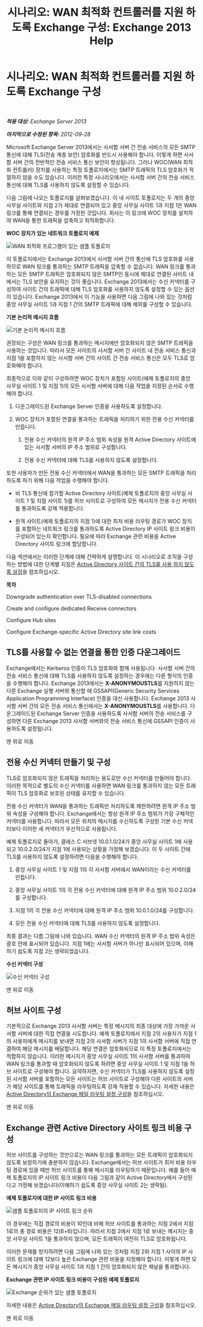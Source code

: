 ﻿---
title: '시나리오: WAN 최적화 컨트롤러를 지원 하도록 Exchange 구성: Exchange 2013 Help'
TOCTitle: '시나리오: WAN 최적화 컨트롤러를 지원 하도록 Exchange 구성'
ms:assetid: 1f407698-0b71-45a3-867a-640ccf7351da
ms:mtpsurl: https://technet.microsoft.com/ko-kr/library/Ee633456(v=EXCHG.150)
ms:contentKeyID: 52058060
ms.date: 05/22/2018
mtps_version: v=EXCHG.150
ms.translationtype: MT
---

# 시나리오: WAN 최적화 컨트롤러를 지원 하도록 Exchange 구성

 

_**적용 대상:** Exchange Server 2013_

_**마지막으로 수정된 항목:** 2012-09-28_

Microsoft Exchange Server 2013에서는 사서함 서버 간 전송 서비스의 모든 SMTP 통신에 대해 TLS(전송 계층 보안) 암호화를 반드시 사용해야 합니다. 이렇게 하면 사서함 서버 간의 전반적인 전송 서비스 통신 보안이 향상됩니다. 그러나 WOC(WAN 최적화 컨트롤러) 장치를 사용하는 특정 토폴로지에서는 SMTP 트래픽의 TLS 암호화가 적절하지 않을 수도 있습니다. 이러한 특정 시나리오에서는 사서함 서버 간의 전송 서비스 통신에 대해 TLS를 사용하지 않도록 설정할 수 있습니다.

다음 그림에 나오는 토폴로지를 살펴보겠습니다. 이 네 사이트 토폴로지는 두 개의 중앙 사무실 사이트와 지점 2가 제대로 연결되어 있고 중앙 사무실 사이트 1과 지점 1은 WAN 링크를 통해 연결되는 경우를 가정한 것입니다. 회사는 이 링크에 WOC 장치를 설치하여 WAN을 통한 트래픽을 압축하고 최적화합니다.

**WOC 장치가 있는 네트워크 토폴로지 예제**

![WAN 최적화 프로그램이 있는 샘플 토폴로지](images/Ee633456.52876869-52f1-4c0f-85b2-7a850643e8a1(EXCHG.150).gif "WAN 최적화 프로그램이 있는 샘플 토폴로지")

이 토폴로지에서는 Exchange 2013에서 사서함 서버 간의 통신에 TLS 암호화를 사용하므로 WAN 링크를 통과하는 SMTP 트래픽을 압축할 수 없습니다. WAN 링크를 통과하는 모든 SMTP 트래픽은 암호화되지 않은 SMTP인 동시에 제대로 연결된 사이트 내에서는 TLS 보안을 유지하는 것이 좋습니다. Exchange 2013에서는 수신 커넥터를 구성하여 사이트 간의 트래픽에 대해 TLS 암호화를 사용하지 않도록 설정할 수 있는 옵션이 있습니다. Exchange 2013에서 이 기능을 사용하면 다음 그림에 나와 있는 것처럼 중앙 사무실 사이트 1과 지점 1 간의 SMTP 트래픽에 대해 예외를 구성할 수 있습니다.

**기본 논리적 메시지 흐름**

![기본 논리적 메시지 흐름](images/Ee633456.e0fe62fa-1bad-4d43-9eaf-205a9b8d07e1(EXCHG.150).gif "기본 논리적 메시지 흐름")

권장되는 구성은 WAN 링크를 통과하는 메시지에만 암호화되지 않은 SMTP 트래픽을 사용하는 것입니다. 따라서 모든 사이트의 사서함 서버 간 사이트 내 전송 서비스 통신과 지점 1을 포함하지 않는 사서함 서버 간의 사이트 간 전송 서비스 통신은 모두 TLS로 암호화해야 합니다.

최종적으로 이와 같이 구성하려면 WOC 장치가 포함된 사이트(예제 토폴로지의 중앙 사무실 사이트 1 및 지점 1)의 모든 사서함 서버에 대해 다음 작업을 지정된 순서로 수행해야 합니다.

1.  다운그레이드된 Exchange Server 인증을 사용하도록 설정합니다.

2.  WOC 장치가 포함된 연결을 통과하는 트래픽을 처리하기 위한 전용 수신 커넥터를 만듭니다.
    
    1.  전용 수신 커넥터의 원격 IP 주소 범위 속성을 원격 Active Directory 사이트에 있는 사서함 서버의 IP 주소 범위로 구성합니다.
    
    2.  전용 수신 커넥터에 대해 TLS를 사용하지 않도록 설정합니다.

또한 사용자가 만든 전용 수신 커넥터에서 WAN을 통과하는 모든 SMTP 트래픽을 처리하도록 하기 위해 다음 작업을 수행해야 합니다.

  - 비 TLS 통신에 참가할 Active Directory 사이트(예제 토폴로지의 중앙 사무실 사이트 1 및 지점 사이트 1)를 허브 사이트로 구성하여 모든 메시지가 전용 수신 커넥터를 통과하도록 강제 적용합니다.

  - 원격 사이트(예제 토폴로지의 지점 1)에 대한 최저 비용 라우팅 경로가 WOC 장치를 포함하는 네트워크 링크를 통과하도록 Active Directory IP 사이트 링크 비용이 구성되어 있는지 확인합니다. 필요에 따라 Exchange 관련 비용을 Active Directory 사이트 링크에 할당합니다.

다음 섹션에서는 이러한 단계에 대해 간략하게 설명합니다. 이 시나리오로 조직을 구성하는 방법에 대한 단계별 지침은 [Active Directory 사이트 간의 TLS를 사용 하지 않도록 설정](disable-tls-between-active-directory-sites-exchange-2013-help.md)을 참조하십시오.

**목차**

Downgrade authentication over TLS-disabled connections

Create and configure dedicated Receive connectors

Configure Hub sites

Configure Exchange-specific Active Directory site link costs

## TLS를 사용할 수 없는 연결을 통한 인증 다운그레이드

Exchange에서는 Kerberos 인증이 TLS 암호화와 함께 사용됩니다. 사서함 서버 간의 전송 서비스 통신에 대해 TLS를 사용하지 않도록 설정하는 경우에는 다른 형식의 인증을 수행해야 합니다. Exchange 2013에서는 **X-ANONYMOUSTLS**를 지원하지 않는 다른 Exchange 실행 서버와 통신할 때 GSSAPI(Generic Security Services Application Programming Interface) 인증을 대신 사용합니다. Exchange 2013 사서함 서버 간의 모든 전송 서비스 통신에서는 **X-ANONYMOUSTLS**를 사용합니다. 다운그레이드된 Exchange Server 인증을 사용하도록 사서함 서버의 전송 서비스를 구성하면 다른 Exchange 2013 사서함 서버와의 전송 서비스 통신에 GSSAPI 인증이 사용하도록 설정됩니다.

맨 위로 이동

## 전용 수신 커넥터 만들기 및 구성

TLS로 암호화되지 않은 트래픽을 처리하는 용도로만 수신 커넥터를 만들어야 합니다. 이러한 목적으로 별도의 수신 커넥터를 사용하면 WAN 링크를 통과하지 않는 모든 트래픽이 TLS 암호화로 보호된 상태를 유지할 수 있습니다.

전용 수신 커넥터가 WAN을 통과하는 트래픽만 처리하도록 제한하려면 원격 IP 주소 범위 속성을 구성해야 합니다. Exchange에서는 항상 원격 IP 주소 범위가 가장 구체적인 커넥터를 사용합니다. 따라서 모든 위치의 메시지를 수신하도록 구성된 기본 수신 커넥터보다 이러한 새 커넥터가 우선적으로 사용됩니다.

예제 토폴로지로 돌아가, 클래스 C 서브넷 10.0.1.0/24가 중앙 사무실 사이트 1에 사용되고 10.0.2.0/24가 지점 1에 사용되는 상황을 가정해 보겠습니다. 이 두 사이트 간에 TLS를 사용하지 않도록 설정하려면 다음을 수행해야 합니다.

1.  중앙 사무실 사이트 1 및 지점 1의 각 사서함 서버에서 WAN이라는 수신 커넥터를 만듭니다.

2.  중앙 사무실 사이트 1의 각 전용 수신 커넥터에 대해 원격 IP 주소 범위 10.0.2.0/24를 구성합니다.

3.  지점 1의 각 전용 수신 커넥터에 대해 원격 IP 주소 범위 10.0.1.0/24를 구성합니다.

4.  모든 전용 수신 커넥터에 대해 TLS를 사용하지 않도록 설정합니다.

최종 결과는 다름 그림에 나와 있습니다. WAN 수신 커넥터의 원격 IP 주소 범위 속성은 괄호 안에 표시되어 있습니다. 지점 1에는 사서함 서버가 하나만 표시되어 있으며, 이해하기 쉽도록 지점 2는 생략되었습니다.

**수신 커넥터 구성**

![수신 커넥터 구성](images/Ee633456.1821b3db-1f7a-4ae7-afbc-5c99e117f976(EXCHG.150).gif "수신 커넥터 구성")

맨 위로 이동

## 허브 사이트 구성

기본적으로 Exchange 2013 사서함 서버는 특정 메시지의 최종 대상에 가장 가까운 사서함 서버에 대한 직접 연결을 시도합니다. 예제 토폴로지에서 지점 2의 사용자가 지점 1의 사용자에게 메시지를 보내면 지점 2의 사서함 서버가 지점 1의 사서함 서버에 직접 연결하여 해당 메시지를 배달합니다. 해당 연결은 암호화되므로 이 특정 토폴로지에서는 적합하지 않습니다. 이러한 메시지가 중앙 사무실 사이트 1의 사서함 서버를 통과하여 WAN 링크를 통과할 때 암호화되지 않도록 하려면 중앙 사무실 사이트 1 및 지점 1을 허브 사이트로 구성해야 합니다. 요약하자면, 수신 커넥터가 TLS를 사용하지 않도록 설정된 사서함 서버를 포함하는 모든 사이트는 허브 사이트로 구성해야 다른 사이트의 서버가 해당 사이트를 통해 트래픽을 라우팅하도록 강제 적용할 수 있습니다. 자세한 내용은 [Active Directory의 Exchange 메일 라우팅 설정 구성](configure-exchange-mail-routing-settings-in-active-directory-exchange-2013-help.md)을 참조하십시오.

맨 위로 이동

## Exchange 관련 Active Directory 사이트 링크 비용 구성

허브 사이트를 구성하는 것만으로는 WAN 링크를 통과하는 모든 트래픽이 암호화되지 않도록 보장하기에 충분하지 않습니다. Exchange에서는 허브 사이트가 최저 비용 라우팅 경로에 있을 때만 허브 사이트를 통해 메시지를 라우팅하기 때문입니다. 예를 들어 예제 토폴로지의 IP 사이트 링크 비용이 다음 그림과 같이 Active Directory에서 구성된다고 가정해 보겠습니다(이해하기 쉽도록 중앙 사무실 사이트 2는 생략됨).

**예제 토폴로지에 대한 IP 사이트 링크 비용**

![샘플 토폴로지의 IP 사이트 링크 순위](images/Ee633456.099deb15-795a-417a-b6aa-925b3bedf8b4(EXCHG.150).gif "샘플 토폴로지의 IP 사이트 링크 순위")

이 경우에는 직접 경로의 비용이 10인데 비해 허브 사이트를 통과하는 지점 2에서 지점 1로의 총 경로 비용은 12(6+6)입니다. 따라서 지점 2에서 지점 1로 보내는 메시지는 중앙 사무실 사이트 1을 통과하지 않으며, 모든 트래픽이 여전히 TLS로 암호화됩니다.

이러한 문제를 방지하려면 다음 그림에 나와 있는 것처럼 지점 2와 지점 1 사이의 IP 사이트 링크에 대해 12보다 높은 Exchange 관련 비용을 지정해야 합니다. 이렇게 하면 모든 메시지가 중앙 사무실 사이트 1과 지점 1 간의 암호화되지 않은 채널을 통과합니다.

**Exchange 관련 IP 사이트 링크 비용이 구성된 예제 토폴로지**

![Exchange 순위가 있는 샘플 토폴로지](images/Ee633456.cd036fe0-c37d-479e-a4c1-235e17e90ca7(EXCHG.150).gif "Exchange 순위가 있는 샘플 토폴로지")

자세한 내용은 [Active Directory의 Exchange 메일 라우팅 설정 구성](configure-exchange-mail-routing-settings-in-active-directory-exchange-2013-help.md)을 참조하십시오.

맨 위로 이동


